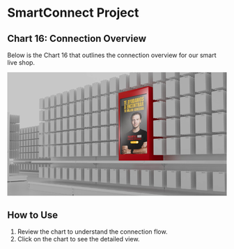 # SmartConnect Project

## Chart 16: Connection Overview
Below is the Chart 16 that outlines the connection overview for our smart live shop.

[![Chart 16](https://github.com/Saru1989/smartconnect/blob/main/PantallaPrincipal.png?raw=true)](https://github.com/Saru1989/smartconnect/blob/main/Destinacion1.png?raw=true)

## How to Use
1. Review the chart to understand the connection flow.
2. Click on the chart to see the detailed view.
